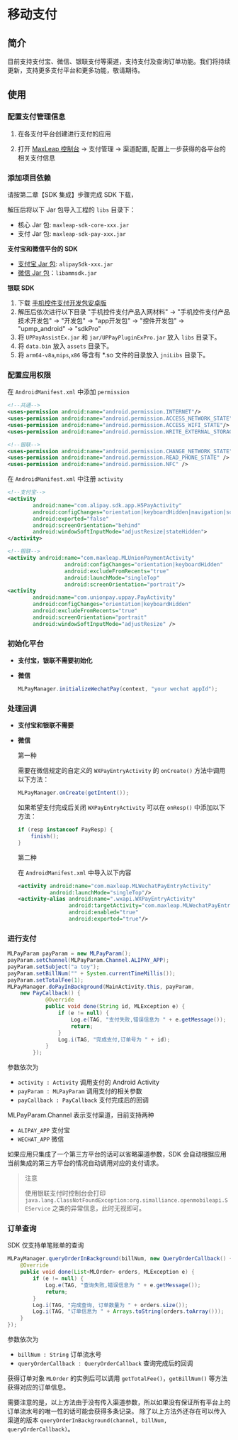 # 移动支付

## 简介

目前支持支付宝、微信、银联支付等渠道，支持支付及查询订单功能。我们将持续更新，支持更多支付平台和更多功能，敬请期待。

## 使用

### 配置支付管理信息

1. 在各支付平台创建进行支付的应用

2. 打开 [MaxLeap 控制台](https://maxleap.cn) -> 支付管理 -> 渠道配置, 配置上一步获得的各平台的相关支付信息

### 添加项目依赖

请按第二章【SDK 集成】步骤完成 SDK 下载，

解压后将以下 Jar 包导入工程的 `libs` 目录下：

- 核心 Jar 包: `maxleap-sdk-core-xxx.jar`
- 支付 Jar 包: `maxleap-sdk-pay-xxx.jar`

**支付宝和微信平台的 SDK**

- [支付宝 Jar 包](https://doc.open.alipay.com/doc2/detail?treeId=54&articleId=103419&docType=1): `alipaySdk-xxx.jar`
- [微信 Jar 包](https://pay.weixin.qq.com/wiki/doc/api/app.php?chapter=11_1)：`libammsdk.jar`

**银联 SDK**
1. 下载 [手机控件支付开发包安卓版](https://open.unionpay.com/ajweb/help/file/techFile?productId=3)
2. 解压后依次进行以下目录 "手机控件支付产品入网材料" -> "手机控件支付产品技术开发包" -> "开发包" -> "app开发包" -> "控件开发包" -> "upmp_android" -> "sdkPro"
3. 将 `UPPayAssistEx.jar` 和 `jar/UPPayPluginExPro.jar` 放入 `libs` 目录下。
4. 将 `data.bin` 放入 `assets` 目录下。
5. 将 `arm64-v8a`,`mips`,`x86` 等含有 *.so 文件的目录放入 `jniLibs` 目录下。


### 配置应用权限

在 `AndroidManifest.xml` 中添加 `permission`

```xml
<!--共通-->
<uses-permission android:name="android.permission.INTERNET"/>
<uses-permission android:name="android.permission.ACCESS_NETWORK_STATE"/>
<uses-permission android:name="android.permission.ACCESS_WIFI_STATE"/>
<uses-permission android:name="android.permission.WRITE_EXTERNAL_STORAGE"/>

<!--银联-->
<uses-permission android:name="android.permission.CHANGE_NETWORK_STATE" />
<uses-permission android:name="android.permission.READ_PHONE_STATE" />
<uses-permission android:name="android.permission.NFC" />
```

在 `AndroidManifest.xml` 中注册 `activity`

```xml
<!--支付宝-->
<activity
        android:name="com.alipay.sdk.app.H5PayActivity"
        android:configChanges="orientation|keyboardHidden|navigation|screenSize"
        android:exported="false"
        android:screenOrientation="behind"
        android:windowSoftInputMode="adjustResize|stateHidden">
</activity>

<!--银联-->
<activity android:name="com.maxleap.MLUnionPaymentActivity"
                  android:configChanges="orientation|keyboardHidden"
                  android:excludeFromRecents="true"
                  android:launchMode="singleTop"
                  android:screenOrientation="portrait"/>
<activity
        android:name="com.unionpay.uppay.PayActivity"
        android:configChanges="orientation|keyboardHidden"
        android:excludeFromRecents="true"
        android:screenOrientation="portrait"
        android:windowSoftInputMode="adjustResize" />
```

### 初始化平台

- **支付宝，银联不需要初始化**

- **微信**

    ```java
    MLPayManager.initializeWechatPay(context, "your wechat appId");
    ```

### 处理回调

- **支付宝和银联不需要**

- **微信**

    第一种

    需要在微信规定的自定义的 `WXPayEntryActivity` 的 `onCreate()` 方法中调用以下方法：

    ```java
    MLPayManager.onCreate(getIntent());
    ```

    如果希望支付完成后关闭 `WXPayEntryActivity` 可以在 `onResp()` 中添加以下方法：

    ```java
    if (resp instanceof PayResp) {
        finish();
    }
    ```

    第二种

    在 `AndroidManifest.xml` 中导入以下内容

    ```xml
    <activity android:name="com.maxleap.MLWechatPayEntryActivity"
              android:launchMode="singleTop"/>
    <activity-alias android:name=".wxapi.WXPayEntryActivity"
                    android:targetActivity="com.maxleap.MLWechatPayEntryActivity"
                    android:enabled="true"
                    android:exported="true"/>
    ```

### 进行支付

```java
MLPayParam payParam = new MLPayParam();
payParam.setChannel(MLPayParam.Channel.ALIPAY_APP);
payParam.setSubject("a toy");
payParam.setBillNum("" + System.currentTimeMillis());
payParam.setTotalFee(1);
MLPayManager.doPayInBackground(MainActivity.this, payParam,
	new PayCallback() {
            @Override
            public void done(String id, MLException e) {
                if (e != null) {
                    Log.e(TAG, "支付失败,错误信息为 " + e.getMessage());
                    return;
                }
                Log.i(TAG, "完成支付,订单号为 " + id);
            }
        });
```

参数依次为

- `activity : Activity` 调用支付的 Android Activity
- `payParam : MLPayParam` 调用支付的相关参数
- `payCallback : PayCallback` 支付完成后的回调

MLPayParam.Channel 表示支付渠道，目前支持两种

- `ALIPAY_APP` 支付宝
- `WECHAT_APP` 微信

如果应用只集成了一个第三方平台的话可以省略渠道参数，SDK 会自动根据应用当前集成的第三方平台的情况自动调用对应的支付请求。

>注意
>
>使用银联支付时控制台会打印 `java.lang.ClassNotFoundException:org.simalliance.openmobileapi.SEService` 之类的异常信息，此时无视即可。

### 订单查询

SDK 仅支持单笔账单的查询

```java
MLPayManager.queryOrderInBackground(billNum, new QueryOrderCallback() {
    @Override
    public void done(List<MLOrder> orders, MLException e) {
        if (e != null) {
            Log.e(TAG, "查询失败,错误信息为 " + e.getMessage());
            return;
        }
        Log.i(TAG, "完成查询, 订单数量为 " + orders.size());
        Log.i(TAG, "订单信息为 " + Arrays.toString(orders.toArray()));
    }
});
```

参数依次为

- `billNum : String` 订单流水号
- `queryOrderCallback : QueryOrderCallback` 查询完成后的回调

获得订单对象 `MLOrder` 的实例后可以调用 `getTotalFee()`，`getBillNum()` 等方法获得对应的订单信息。

需要注意的是，以上方法由于没有传入渠道参数，所以如果没有保证所有平台上的订单流水号的唯一性的话可能会获得多条记录。
除了以上方法外还存在可以传入渠道的版本 `queryOrderInBackground(channel, billNum, queryOrderCallback)`。
